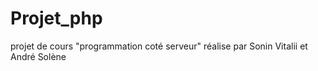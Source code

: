 # Projet_php
projet de cours "programmation coté serveur" réalise par Sonin Vitalii et André Solène  





